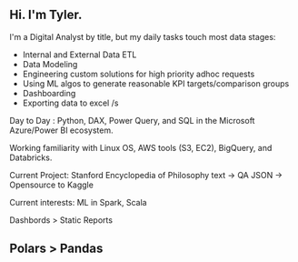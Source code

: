 ## Hi. I'm Tyler.
I'm a Digital Analyst by title, but my daily tasks touch most data stages:
* Internal and External Data ETL
* Data Modeling
* Engineering custom solutions for high priority adhoc requests
* Using ML algos to generate reasonable KPI targets/comparison groups
* Dashboarding
* Exporting data to excel /s


Day to Day : Python, DAX, Power Query, and SQL in the Microsoft Azure/Power BI ecosystem.

Working familiarity with Linux OS, AWS tools (S3, EC2), BigQuery, and Databricks.

Current Project: Stanford Encyclopedia of Philosophy text -> QA JSON -> Opensource to Kaggle

Current interests: ML in Spark, Scala

Dashbords > Static Reports
## Polars > Pandas

